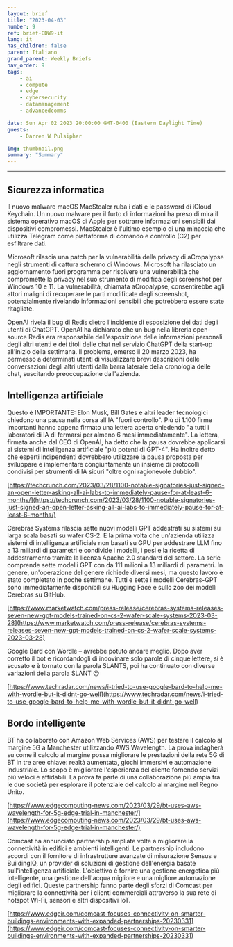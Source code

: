 ```yaml
---
layout: brief
title: "2023-04-03"
number: 9
ref: brief-EDW9-it
lang: it
has_children: false
parent: Italiano
grand_parent: Weekly Briefs
nav_order: 9
tags:
    - ai
    - compute
    - edge
    - cybersecurity
    - datamanagement
    - advancedcomms

date: Sun Apr 02 2023 20:00:00 GMT-0400 (Eastern Daylight Time)
guests:
    - Darren W Pulsipher

img: thumbnail.png
summary: "Summary"
---
```




---

## Sicurezza informatica

Il nuovo malware macOS MacStealer ruba i dati e le password di iCloud Keychain. Un nuovo malware per il furto di informazioni ha preso di mira il sistema operativo macOS di Apple per sottrarre informazioni sensibili dai dispositivi compromessi. MacStealer è l'ultimo esempio di una minaccia che utilizza Telegram come piattaforma di comando e controllo (C2) per esfiltrare dati.

Microsoft rilascia una patch per la vulnerabilità della privacy di aCropalypse negli strumenti di cattura schermo di Windows. Microsoft ha rilasciato un aggiornamento fuori programma per risolvere una vulnerabilità che compromette la privacy nel suo strumento di modifica degli screenshot per Windows 10 e 11. La vulnerabilità, chiamata aCropalypse, consentirebbe agli attori maligni di recuperare le parti modificate degli screenshot, potenzialmente rivelando informazioni sensibili che potrebbero essere state ritagliate.

OpenAI rivela il bug di Redis dietro l'incidente di esposizione dei dati degli utenti di ChatGPT. OpenAI ha dichiarato che un bug nella libreria open-source Redis era responsabile dell'esposizione delle informazioni personali degli altri utenti e dei titoli delle chat nel servizio ChatGPT della start-up all'inizio della settimana. Il problema, emerso il 20 marzo 2023, ha permesso a determinati utenti di visualizzare brevi descrizioni delle conversazioni degli altri utenti dalla barra laterale della cronologia delle chat, suscitando preoccupazione dall'azienda.

## Intelligenza artificiale

Questo è IMPORTANTE: Elon Musk, Bill Gates e altri leader tecnologici chiedono una pausa nella corsa all'IA "fuori controllo". Più di 1.100 firme importanti hanno appena firmato una lettera aperta chiedendo "a tutti i laboratori di IA di fermarsi per almeno 6 mesi immediatamente". La lettera, firmata anche dal CEO di OpenAI, ha detto che la pausa dovrebbe applicarsi ai sistemi di intelligenza artificiale "più potenti di GPT-4". Ha inoltre detto che esperti indipendenti dovrebbero utilizzare la pausa proposta per sviluppare e implementare congiuntamente un insieme di protocolli condivisi per strumenti di IA sicuri "oltre ogni ragionevole dubbio".

[https://techcrunch.com/2023/03/28/1100-notable-signatories-just-signed-an-open-letter-asking-all-ai-labs-to-immediately-pause-for-at-least-6-months/](https://techcrunch.com/2023/03/28/1100-notable-signatories-just-signed-an-open-letter-asking-all-ai-labs-to-immediately-pause-for-at-least-6-months/)

Cerebras Systems rilascia sette nuovi modelli GPT addestrati su sistemi su larga scala basati su wafer CS-2. È la prima volta che un'azienda utilizza sistemi di intelligenza artificiale non basati su GPU per addestrare LLM fino a 13 miliardi di parametri e condivide i modelli, i pesi e la ricetta di addestramento tramite la licenza Apache 2.0 standard del settore. La serie comprende sette modelli GPT con da 111 milioni a 13 miliardi di parametri. In genere, un'operazione del genere richiede diversi mesi, ma questo lavoro è stato completato in poche settimane. Tutti e sette i modelli Cerebras-GPT sono immediatamente disponibili su Hugging Face e sullo zoo dei modelli Cerebras su GitHub.

[https://www.marketwatch.com/press-release/cerebras-systems-releases-seven-new-gpt-models-trained-on-cs-2-wafer-scale-systems-2023-03-28](https://www.marketwatch.com/press-release/cerebras-systems-releases-seven-new-gpt-models-trained-on-cs-2-wafer-scale-systems-2023-03-28)

Google Bard con Wordle – avrebbe potuto andare meglio. Dopo aver corretto il bot e ricordandogli di indovinare solo parole di cinque lettere, si è scusato e è tornato con la parola SLANTS, poi ha continuato con diverse variazioni della parola SLANT ☹

[https://www.techradar.com/news/i-tried-to-use-google-bard-to-help-me-with-wordle-but-it-didnt-go-well](https://www.techradar.com/news/i-tried-to-use-google-bard-to-help-me-with-wordle-but-it-didnt-go-well)

## Bordo intelligente

BT ha collaborato con Amazon Web Services (AWS) per testare il calcolo al margine 5G a Manchester utilizzando AWS Wavelength. La prova indagherà su come il calcolo al margine possa migliorare le prestazioni della rete 5G di BT in tre aree chiave: realtà aumentata, giochi immersivi e automazione industriale. Lo scopo è migliorare l'esperienza del cliente fornendo servizi più veloci e affidabili. La prova fa parte di una collaborazione più ampia tra le due società per esplorare il potenziale del calcolo al margine nel Regno Unito.

[https://www.edgecomputing-news.com/2023/03/29/bt-uses-aws-wavelength-for-5g-edge-trial-in-manchester/](https://www.edgecomputing-news.com/2023/03/29/bt-uses-aws-wavelength-for-5g-edge-trial-in-manchester/)

Comcast ha annunciato partnership ampliate volte a migliorare la connettività in edifici e ambienti intelligenti. Le partnership includono accordi con il fornitore di infrastrutture avanzate di misurazione Sensus e BuildingIQ, un provider di soluzioni di gestione dell'energia basate sull'intelligenza artificiale. L'obiettivo è fornire una gestione energetica più intelligente, una gestione dell'acqua migliore e una migliore automazione degli edifici. Queste partnership fanno parte degli sforzi di Comcast per migliorare la connettività per i clienti commerciali attraverso la sua rete di hotspot Wi-Fi, sensori e altri dispositivi IoT.

[https://www.edgeir.com/comcast-focuses-connectivity-on-smarter-buildings-environments-with-expanded-partnerships-20230331](https://www.edgeir.com/comcast-focuses-connectivity-on-smarter-buildings-environments-with-expanded-partnerships-20230331)


